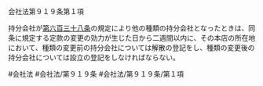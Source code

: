 会社法第９１９条第１項

持分会社が[第六百三十八条](会社法＿＿＿＿第６３８条)の規定により他の種類の持分会社となったときは、同条に規定する定款の変更の効力が生じた日から二週間以内に、その本店の所在地において、種類の変更前の持分会社については解散の登記をし、種類の変更後の持分会社については設立の登記をしなければならない。

#会社法
#会社法/第９１９条
#会社法/第９１９条/第１項
